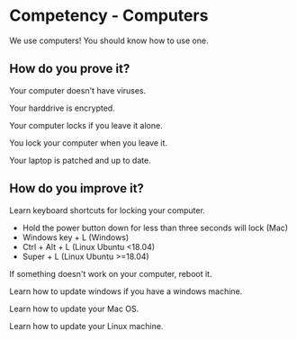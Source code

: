 # Competency - Computers

We use computers!  You should know how to use one.

## How do you prove it?

Your computer doesn't have viruses.  

Your harddrive is encrypted.

Your computer locks if you leave it alone.

You lock your computer when you leave it.

Your laptop is patched and up to date.

## How do you improve it?

Learn keyboard shortcuts for locking your computer.
- Hold the power button down for less than three seconds will lock (Mac)
- Windows key + L (Windows)
- Ctrl + Alt + L (Linux Ubuntu <18.04)
- Super + L (Linux Ubuntu >=18.04)

If something doesn't work on your computer, reboot it.

Learn how to update windows if you have a windows machine.

Learn how to update your Mac OS.

Learn how to update your Linux machine.
